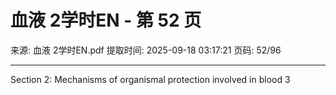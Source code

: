 # 血液 2学时EN - 第 52 页

来源: 血液 2学时EN.pdf
提取时间: 2025-09-18 03:17:21
页码: 52/96

---

Section 2: Mechanisms of organismal protection involved in blood
3